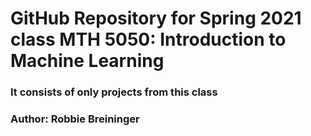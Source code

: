 # GitHub Repository for Spring 2021 class MTH 5050: Introduction to Machine Learning 
### It consists of only projects from this class
### Author: Robbie Breininger
